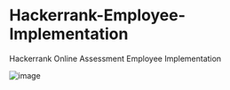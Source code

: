# Hackerrank-Employee-Implementation
Hackerrank Online Assessment Employee Implementation  

![image](https://user-images.githubusercontent.com/51781534/103496235-7f2a0880-4e0b-11eb-848e-a5f35f63af42.png)
